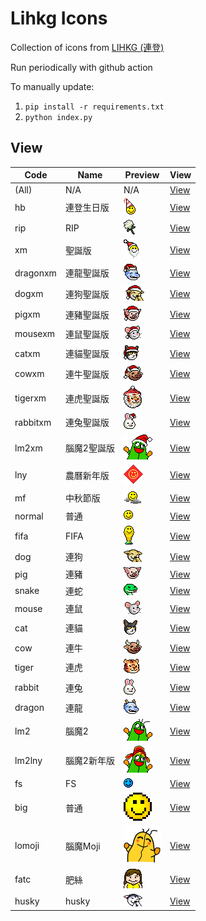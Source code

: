 # Lihkg Icons

Collection of icons from [LIHKG (連登)](https://lihkg.com/)

Run periodically with github action

To manually update:
1. `pip install -r requirements.txt`
2. `python index.py`


## View
| Code | Name | Preview | View |
| --- | --- | --- | --- |
| (All) | N/A | N/A | [View](./view/all.md) |
| hb | 連登生日版 | ![smile_hb.gif](assets/faces/lihkg/smile_hb.gif) | [View](./view/hb.md) |
| rip | RIP | ![flower.gif](assets/faces/rip/flower.gif) | [View](./view/rip.md) |
| xm | 聖誕版 | ![smile.gif](assets/faces/xm/smile.gif) | [View](./view/xm.md) |
| dragonxm | 連龍聖誕版 | ![smile.gif](assets/faces/dragonxm/smile.gif) | [View](./view/dragonxm.md) |
| dogxm | 連狗聖誕版 | ![smile.gif](assets/faces/dogxm/smile.gif) | [View](./view/dogxm.md) |
| pigxm | 連豬聖誕版 | ![smile.gif](assets/faces/pigxm/smile.gif) | [View](./view/pigxm.md) |
| mousexm | 連鼠聖誕版 | ![smile.gif](assets/faces/mousexm/smile.gif) | [View](./view/mousexm.md) |
| catxm | 連貓聖誕版 | ![smile.gif](assets/faces/catxm/smile.gif) | [View](./view/catxm.md) |
| cowxm | 連牛聖誕版 | ![smile.gif](assets/faces/cowxm/smile.gif) | [View](./view/cowxm.md) |
| tigerxm | 連虎聖誕版 | ![smile.gif](assets/faces/tigerxm/smile.gif) | [View](./view/tigerxm.md) |
| rabbitxm | 連兔聖誕版 | ![smile.gif](assets/faces/rabbitxm/smile.gif) | [View](./view/rabbitxm.md) |
| lm2xm | 腦魔2聖誕版 | ![smile.gif](assets/faces/lm2xm/smile.gif) | [View](./view/lm2xm.md) |
| lny | 農曆新年版 | ![smile.gif](assets/faces/lny/smile.gif) | [View](./view/lny.md) |
| mf | 中秋節版 | ![smile.png](assets/faces/mf/smile.png) | [View](./view/mf.md) |
| normal | 普通 | ![smile.gif](assets/faces/normal/smile.gif) | [View](./view/normal.md) |
| fifa | FIFA | ![smile.gif](assets/faces/fifa/smile.gif) | [View](./view/fifa.md) |
| dog | 連狗 | ![smile.gif](assets/faces/dog/smile.gif) | [View](./view/dog.md) |
| pig | 連豬 | ![smile.gif](assets/faces/pig/smile.gif) | [View](./view/pig.md) |
| snake | 連蛇 | ![smile.gif](assets/faces/snake/smile.gif) | [View](./view/snake.md) |
| mouse | 連鼠 | ![smile.gif](assets/faces/mouse/smile.gif) | [View](./view/mouse.md) |
| cat | 連貓 | ![smile.gif](assets/faces/cat/smile.gif) | [View](./view/cat.md) |
| cow | 連牛 | ![smile.gif](assets/faces/cow/smile.gif) | [View](./view/cow.md) |
| tiger | 連虎 | ![smile.gif](assets/faces/tiger/smile.gif) | [View](./view/tiger.md) |
| rabbit | 連兔 | ![smile.gif](assets/faces/rabbit/smile.gif) | [View](./view/rabbit.md) |
| dragon | 連龍 | ![smile.gif](assets/faces/dragon/smile.gif) | [View](./view/dragon.md) |
| lm2 | 腦魔2 | ![smile.gif](assets/faces/lm2/smile.gif) | [View](./view/lm2.md) |
| lm2lny | 腦魔2新年版 | ![smile.gif](assets/faces/lm2lny/smile.gif) | [View](./view/lm2lny.md) |
| fs | FS | ![smile.gif](assets/faces/fs/smile.gif) | [View](./view/fs.md) |
| big | 普通 | ![smile.gif](assets/faces/big/smile.gif) | [View](./view/big.md) |
| lomoji | 腦魔Moji | ![05.png](assets/faces/lomoji/05.png) | [View](./view/lomoji.md) |
| fatc | 肥絲 | ![fat001.gif](assets/faces/fatcmoji/fat001.gif) | [View](./view/fatc.md) |
| husky | husky | ![smile.gif](assets/faces/husky/smile.gif) | [View](./view/husky.md) |
